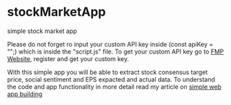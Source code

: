 # stockMarketApp
simple stock market app 

Please do not forget ro input your custom API key inside (const apiKey = "";) which is inside the "script.js" file. 
To get your custom API key go to <a href="https://site.financialmodelingprep.com/">FMP Website</a>, register and get your custom key. 

With this simple app you will be able to extract stock consensus target price, social sentiment and EPS expacted and actual data. 
To understand the code and app functionality in more detail read my article on <a href="https://github.com/SanjiS86/stockMarketApp/wiki">simple web app building</a> 
